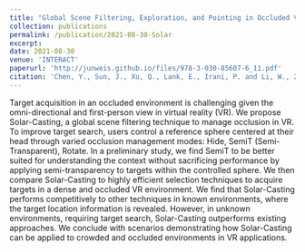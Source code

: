 ```yaml
---
title: "Global Scene Filtering, Exploration, and Pointing in Occluded Virtual Space"
collection: publications
permalink: /publication/2021-08-30-Solar
excerpt:
date: 2021-08-30
venue: 'INTERACT'
paperurl: 'http://junweis.github.io/files/978-3-030-85607-6_11.pdf'
citation: 'Chen, Y., Sun, J., Xu, Q., Lank, E., Irani, P. and Li, W., 2021, August. Global Scene Filtering, Exploration, and Pointing in Occluded Virtual Space. In IFIP Conference on Human-Computer Interaction (pp. 156-176). Springer, Cham.'
---
```

Target acquisition in an occluded environment is challenging given the omni-directional and first-person view in virtual reality (VR). We propose Solar-Casting, a global scene filtering technique to manage occlusion in VR. To improve target search, users control a reference sphere centered at their head through varied occlusion management modes: Hide, SemiT (Semi-Transparent), Rotate. In a preliminary study, we find SemiT to be better suited for understanding the context without sacrificing performance by applying semi-transparency to targets within the controlled sphere. We then compare Solar-Casting to highly efficient selection techniques to acquire targets in a dense and occluded VR environment. We find that Solar-Casting performs competitively to other techniques in known environments, where the target location information is revealed. However, in unknown environments, requiring target search, Solar-Casting outperforms existing approaches. We conclude with scenarios demonstrating how Solar-Casting can be applied to crowded and occluded environments in VR applications.

<!-- lite-youtube custom element -->
<link rel="stylesheet" href="https://paulirish.github.io/lite-youtube-embed/src/lite-yt-embed.css" />
<script src="https://paulirish.github.io/lite-youtube-embed/src/lite-yt-embed.js"></script>

<lite-youtube videoid="5Ty9Jzok5TQ"></lite-youtube>
